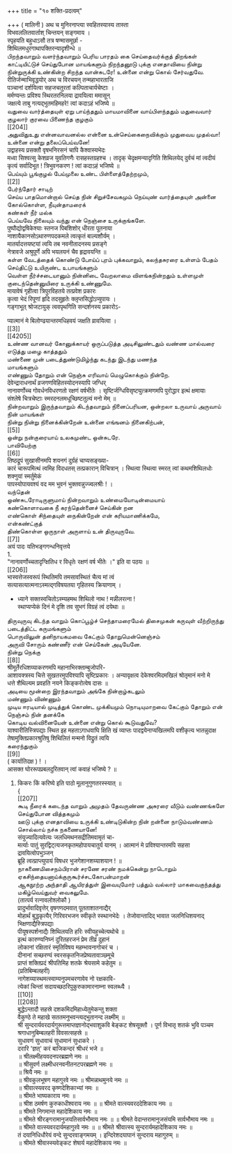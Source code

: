 +++
title = "१० शक्ति-प्रदत्वम्"

+++
( मालिनी ) अथ च मुनिरनाप्त्या स्वहितस्यास्य तास्ता   
विभवललितवार्ताश् चिन्तयन् सङ्गमाय ।   
स्पृहयति बहुधाऽसौ तत्र षण्मासमूर्छा -   
शिथिलमधुरगाथापक्तिरन्यादृशीन्धे ॥   
பிறந்தவாறும் வளர்ந்தவாறும் பெரிய பாரதம் கை செய்தைவர்க்குத் திறங்கள் காட்டியிட்டுச் செய்துபோன மாயங்களும் நிறந்தனூடு புக்கு எனதாவியை நின்று நின்றுருக்கி உண்கின்ற சிறந்த வான்சுடரே! உன்னை என்று கொல் சேர்வதுவே.   
रीतिर्जन्माभिवृद्धयोर् अथ च विरचयन् तन्महाभारताजि   
पञ्चानां दर्शयित्वा सहजचतुरतां कल्पिताचार्यचेष्टाः ।   
मर्मण्यन्तः प्रविश्य स्थिरतरनिलया द्रावयित्वा ममासून्   
जक्षत्ये ताबु गत्यद्भुतमहिमहरे! त्वां कदाऽहं भजिष्ये ॥   
வதுவை வார்த்தையுள் ஏறு பாய்ந்ததும் மாயமாவினை வாய்பிளந்ததும் மதுவைவார் குழலார் குரவை பிணைந்த குழகும்   
[[204]]  
அதுவிதுஉது என்னவாவனல்ல என்னை உன்செய்கைநைவிக்கும் முதுவைய முதல்வா! உன்னை என்று தலைப்பெய்வனே!   
उद्वाहस्य प्रसक्तौ वृषभनिरसनं चापि कैश्वास्यभेदः   
मध्वा सिश्वत्सु केशव्रज युवतिगणैः रासहस्तग्रहश्च । तादृक् चेदृक्षमन्यादृगिति शिथिलयेद् दुर्वचं मां त्वदीयं   
कृत्यं सर्वादिभूत ! त्रिभुवनकरण ! त्वां कदाऽहं भजिष्ये ॥   
பெய்யும் பூங்குழல் பேய்முலை உண்ட பிள்ளைத்தேற்றமும்,   
[[2]]  
பேர்ந்தோர் சாடிற்   
செய்ய பாதமொன்றால் செய்த நின் சிறுச்சேவகமும் நெய்யுண் வார்த்தையுள் அன்னை கோல்கொள்ள, நீயுன்தாமரைக்   
கண்கள் நீர் மல்க   
பெய்யவே நிலையும் வந்து என் நெஞ்சை உருக்குங்களே.   
पुष्पौद्योद्वषिकेश्याः स्तनज पिबशिशोर् धीरता पूतनाया   
नाशायैकानसोऽथारुणपदकमले त्वत्कृतं बाल्यशौर्यम् ।   
मातर्यादत्तयष्टयां त्वयि तब नवनीतादनस्य प्रसङ्गे   
नेत्रावजे अश्रुपूर्णे अपि भयलयनं चैव हृद्रावयन्ति ॥   
கள்ள வேடத்தைக் கொண்டு போய்ப் புரம் புக்கவாறும், கலந்தசுரரை உள்ளம் பேதம் செய்திட்டு உயிருண்ட உபாயங்களும்   
வெள்ள நீர்ச்சடையானும் நின்னிடை வேறலாமை விளங்கநின்றதும் உள்ளமுள் குடைந்தென்னுயிரை உருக்கி உண்ணுமே.   
मायावेषं गृहीत्वा त्रिपुरविहतये तत्प्रवेश प्रकारः   
कृत्वा भेदं रिपूणां हृदि तदसुहृतेः क्लृप्तसिद्धोऽप्युपायः ।   
गङ्गाभूत् श्रोजटायुक् त्ववपृथगिति सन्दर्शनस्य प्रकारोऽ-   

प्यात्मानं मे बिलोण्ढयान्तरमधिहवयं जक्षति व्रावयित्वा ।   
[[3]]  
[[4205]]  
உண்ண வானவர் கோனுக்காயர் ஒருப்படுத்த அடிசிலுண்டதும் வண்ண மால்வரை எடுத்து மழை காத்ததும்   
மண்ணை முன் படைத்துண்டுமிழ்ந்து கடந்து இடந்து மணந்த   
மாயங்களும்   
எண்ணும் தோறும் என் நெஞ்சு எரிவாய் மெழுகொக்கும் நின்றே.   
देवेन्द्राराधनार्थं व्रजगणविहितस्योदनस्यापि जग्धिर्   
नानावर्णोच्च गोवर्धनविधरणतो रक्षणं वर्षभीतेः । सृष्टिर्जग्धिविसृष्ट्युत्क्रमणमपि पुरोद्धार इत्थं क्षमायाः   
संश्लेषे चित्रचेष्टाः स्मरदनलमधूच्छिष्टतुल्यं मनो मेम् ॥   
நின்றவாறும் இருந்தவாறும் கிடந்தவாறும் நினைப்பரியன, ஒன்றலா உருவாய் அருவாய் நின் மாயங்கள்   
நின்று நின்று நினைக்கின்றேன் உன்னை எங்ஙனம் நினைகிற்பன்,   
[[5]]  
ஒன்று நன்குரையாய் உலகமுண்ட ஒன்சுடரே.   
பாவியேற்கு   
[[6]]  
तिष्ठद्रूपं सुखासीनमपि शयनगं दुर्ग्रहं चाप्यसङ्ख्या-   
कारं चारूपमित्थं त्वमिह विदधतस् तत्प्रकारान् विचित्रान् । स्थित्वा स्थित्वा स्मरत् त्वां कथमशिथिलधोः शक्नुयां स्मर्तुमेकं   
पापस्योपायवश्यं वद मम भुवनं भुक्तवन्नुज्ज्वलश्रीः ! ।   
வந்தென்   
ஒண்சுடரோடிருளுமாய் நின்றவாறும் உண்மையோடின்மையாய்   
கண்கொளாவகை நீ கரந்தென்னைச் செய்கின் றன   
எண்கொள் சிந்தையுள் நைகின்றேன் என் கரியமாணிக்கமே,   
என்கண்ட்குத்   
திண்கொள்ள ஒருநாள் அருளாய் உன் திருவுருவே.   
[[7]]  
अयं पादः यतिभङ्गगन्धनिवृत्तये   
1.   
"नानावर्णोच्चतादृग्क्षितिध र विधृतेः रक्षणं वर्ष भीतेः ।" इति वा पठयः ॥   
[[206]]  
भास्वत्तेजस्वरूपं स्थितिमपि तमसावस्थितं चैत्य मां त्वं   
सत्यासत्यात्मनाऽस्मत्द्गविषयतया गृहितस्य क्रियाणाम् ।   
* ध्याने सक्तस्वचितोऽस्म्यहमथ शिथिलो नाथ ! मन्नीलरत्ना !   
स्थाप्यप्येकं दिनं मे दृशि तव सुभगं विग्रहं त्वं दयेथाः ॥   

திருவுருவு கிடந்த வாறும் கொப்பூழ்ச் செந்தாமரைமேல் திசைமுகன் கருவுள் வீற்றிருந்து படைத்திட்ட கருமங்களும்   
பொருவிலுன் தனிநாயகமவை கேட்கும் தோறுமென்னெஞ்சம்   
அருவி சோரும் கண்ணீர் என் செய்கேன் அடியேனே.   
நின்று நெக்கு   
[[8]]  
श्रीमूर्तेरधिशय्याकरणमपि महानाभिरक्ताम्बुजोपरि-   
आशावक्त्रस्य चित्ते सुखतरमुपविश्यापि सृष्टिप्रकारः । अन्यावृक्षत्व देकेश्वरमिदमखिलं श्रोतृमानं मनो मे   
धत्ते शैथिल्यम प्रवहति नयने किङ्करोत्वेष दासः ॥   
அடியை மூன்றை இரந்தவாறும் அங்கே நின்றாழ்கடலும்   
மண்ணும் விண்ணும்   
முடிய ஈரடியால் முடித்துக் கொண்ட முக்கியமும் நொடியுமாறவை கேட்கும் தோறும் என் நெஞ்சம் நின் தனக்கே   
கொடிய வல்வினையேன் உன்னை என்று கொல் கூடுவதுவே?   
याश्वारीतिस्त्रिपद्याः स्थित इह महताऽगाधवाघि क्षिति खं व्याप्तः पादद्वयेनाप्यखिलमपि वशीकृत्य भातन्नुदाक्ष   
तेषामुक्तिप्रकारश्रुतिषु शिथिलितं मन्मनो विद्रुतं त्वयि   
கரைந்துகும்   
[[9]]  
( कार्यातिदक्ष ) ! ।   
आसक्त घोररूपप्रबलदुरितवान् त्वां कवाहं भजिष्ये ? ॥   
1. किकरः किं करिष्ये इति पाठो मूलानुगुणतरस्स्यात् ॥   
{   
[[207]]  
கூடி நீரைக் கடைந்த வாறும் அமுதம் தேவருண்ண அசுரரை வீடும் வண்ணங்களே செய்துபோன வித்தகமும்   
ஊடு புக்கு எனதாவியை உருக்கி உண்டிடுகின்ற நின் றன்னை நாடும்வண்ணம் சொல்லாய் நச்சு நகணையானே!   
संयुज्यादित्यवेत्यः जलधिमथनसद्रीतिमवामृतं चा-   
मर्त्याः पातुं सुरद्विट्त्यजनकृतमहोपायचातुर्य यानम् । आत्मानं मे प्रविश्यान्तरमपि सहसा द्रावयित्वोपभुञ्जन्   
ब्रूहि त्वत्प्राप्त्युपायं विषधर भुजगेशानशय्याशयान ! ॥   
நாகணைமிசைநம்பிரான் சரணே சரண் நமக்கென்று நாடொறும் ஏகசிந்தையனாய்க்குருகூர்ச்சடகோபன்மாறன்   
ஆகநூற்ற அந்தாதி ஆயிரத்துள் இவையுமோர் பத்தும் வல்லார் மாகவைகுந்தத்து மகிழ்வெய்துவர் வைகலுமே.   
(तात्पर्य रत्नावलोश्लोकौ )   
प्रादुर्भावादिवृत्तेर् वृषगणदमवात् पूतताशातनाद्यैर्   
मोहार्थं बुद्धकृत्यैर् गिरिवरभजन स्वीकृते स्स्थानभेदेः । तेजोवान्तादिद् भावात जलनिधिशयनाद् भिक्षणाद्यैस्त्रिपद्याः   
पीयूषस्पर्शनाद्यैः शिथिलयति हरिः स्वीयहुच्चेत्यथोचे ॥   
इत्थं कारुण्यनिघ्नं दुरितहरजनं प्रेम तीव्रं दुहानं   
लोकानां रक्षितारं स्मृतिविषय महम्भावनागोचरं च ।   
दीनानां सच्छरण्यं स्वरसकृतनिजप्रेष्यतावाञ्छमूचे   
प्राप्तं शक्तिप्रदं श्रीपतिमिह शतके श्रेयसामे कहेतुम ॥   
(प्रतिबिम्बलहरी)   
नागेशय्यास्थमत्स्वाम्यनुपमचरणावेव नो रक्षकावि-   
त्येकां चिन्तां सदायच्छठरिपुकुरुकामारनाम्ना स्वलब्ध्यै ।   
[[10]]  
[[208]]  
बुद्धेऽन्तादौ सहस्रे दशकमिदमिहाध्येतुमेकन्तु शक्ता   
वैकुण्ठे ते महाखे सततमनुभवन्त्यद्भुतानन्द लक्ष्मीम् ॥   
श्री सुन्दरार्यवरदार्यगुरूत्तमाप्तज्ञानोद्भवाशुकवि बेङ्कट शेषसूक्तौ । पूर्ण विभातृ शतकं भुवि पञ्चम श्रगाधानुबिम्बलहरी विवसत्सहस्रे ॥   
सुधावणं सुधावाचं सुधामानं सुधाकरे ।   
दरारि 'ज्ञत्' करं बाजिकन्दरं श्रीधरं भजे ॥   
॥ श्रीलक्ष्मीहयवदनपरब्रह्मणे नमः ॥   
॥ श्रीसुवर्ण लक्ष्मीधरनवनीतनटपरब्रह्मणे नमः ॥   
॥ श्रियै नमः ॥   
॥ श्रीवकुलभूषण महागुरवे नमः ॥ श्रीमन्नाथमुनये नमः ॥   
॥ श्रीवात्स्यवरद कृष्णदेशिकाभ्यां नमः ॥   
॥ श्रीमते भाष्यकाराय नमः ॥   
॥ श्रीश ठमर्षण कुरुकाधीश्वराय नमः ॥ ॥ श्रीमते वात्स्यवरददेशिकाय नमः ॥   
॥ श्रीमते निगमान्त महादेशिकाय नमः ॥   
॥ श्रीमते श्रीरङ्गरामानुजयतिसार्वभौमाय नमः ॥ ॥ श्रीमते वेदान्तरामानुजसंयमि सार्वभौमाय नमः ॥   
॥ श्रीमते वात्स्यवरदार्यमहागुरवे नमः ॥ ॥ श्रीमते श्रीवात्स्य सुन्दरार्यमहादेशिकाय नमः ॥   
तं दयानिधिधौरेयं वन्दे सुन्दरवाङ्गमयम् । इन्दिरेशदयापानं सुन्दराय महागुरुम् ॥   
॥ श्रीमते श्रीवास्स्यवेङ्कट शेषार्य महादेशिकाय नमः ॥